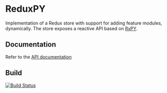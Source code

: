 # ReduxPY

Implementation of a Redux store with support for adding feature modules, dynamically. The store exposes a reactive API based on [RxPY](https://pypi.org/project/Rx/).

## Documentation

Refer to the [API documentation](https://reduxpy.readthedocs.io/en/latest/)

## Build

[![Build Status](https://travis-ci.org/Carsten-Leue/ReduxPY.svg?branch=master)](https://travis-ci.org/Carsten-Leue/ReduxPY)
